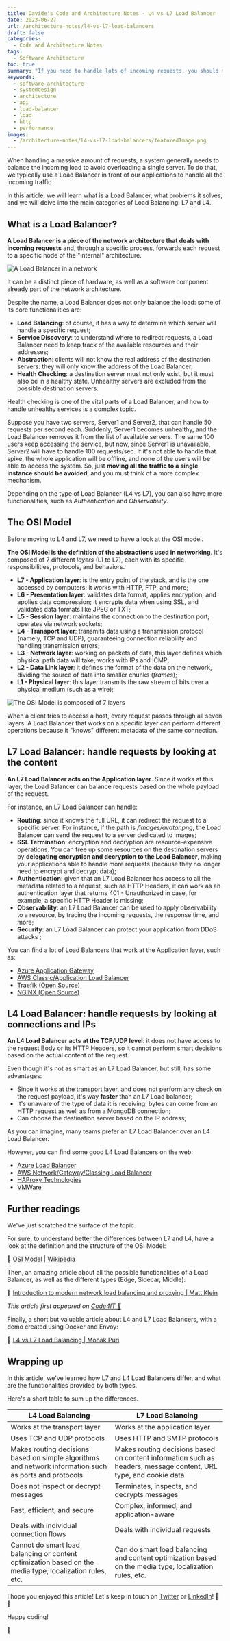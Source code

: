 ```yaml
---
title: Davide's Code and Architecture Notes - L4 vs L7 Load Balancer
date: 2023-06-27
url: /architecture-notes/l4-vs-l7-load-balancers
draft: false
categories:
  - Code and Architecture Notes
tags:
  - Software Architecture
toc: true
summary: "If you need to handle lots of incoming requests, you should manage the incoming traffic by balancing the load across different servers. You should consider adding a Load Balancer: it's a layer of abstraction that handles requests, availability, and security in a centralized place."
keywords:
  - software-architecture
  - systemdesign
  - architecture
  - api
  - load-balancer
  - load
  - http
  - performance
images:
  - /architecture-notes/l4-vs-l7-load-balancers/featuredImage.png
---
```


When handling a massive amount of requests, a system generally needs to balance the incoming load to avoid overloading a single server. To do that, we typically use a Load Balancer in front of our applications to handle all the incoming traffic.

In this article, we will learn what is a Load Balancer, what problems it solves, and we will delve into the main categories of Load Balancing: L7 and L4.

## What is a Load Balancer?

**A Load Balancer is a piece of the network architecture that deals with incoming requests** and, through a specific process, forwards each request to a specific node of the "internal" architecture.

![A Load Balancer in a network](./load-balancer.png)

It can be a distinct piece of hardware, as well as a software component already part of the network architecture.

Despite the name, a Load Balancer does not only balance the load: some of its core functionalities are:

- **Load Balancing**: of course, it has a way to determine which server will handle a specific request;
- **Service Discovery**: to understand where to redirect requests, a Load Balancer need to keep track of the available resources and their addresses;
- **Abstraction**: clients will not know the real address of the destination servers: they will only know the address of the Load Balancer;
- **Health Checking**: a destination server must not only exist, but it must also be in a healthy state. Unhealthy servers are excluded from the possible destination servers.

Health checking is one of the vital parts of a Load Balancer, and how to handle unhealthy services is a complex topic.

Suppose you have two servers, Server1 and Server2, that can handle 50 requests per second each. Suddenly, Server1 becomes unhealthy, and the Load Balancer removes it from the list of available servers. The same 100 users keep accessing the service, but now, since Server1 is unavailable, Server2 will have to handle 100 requests/sec. If it's not able to handle that spike, the whole application will be offline, and none of the users will be able to access the system. So, just **moving all the traffic to a single instance should be avoided**, and you must think of a more complex mechanism.

Depending on the type of Load Balancer (L4 vs L7), you can also have more functionalities, such as _Authentication_ and _Observability_.

## The OSI Model

Before moving to L4 and L7, we need to have a look at the OSI model.

**The OSI Model is the definition of the abstractions used in networking**. It's composed of 7 different _layers_ (L1 to L7), each with its specific responsibilities, protocols, and behaviors.

- **L7 - Application layer**: is the entry point of the stack, and is the one accessed by computers; it works with HTTP, FTP, and more;
- **L6 - Presentation layer**: validates data format, applies encryption, and applies data compression; it encrypts data when using SSL, and validates data formats like JPEG or TXT;
- **L5 - Session layer**: maintains the connection to the destination port; operates via network sockets;
- **L4 - Transport layer**: transmits data using a transmission protocol (namely, TCP and UDP), guaranteeing connection reliability and handling transmission errors;
- **L3 - Network layer**: working on packets of data, this layer defines which physical path data will take; works with IPs and ICMP;
- **L2 - Data Link layer**: it defines the format of the data on the network, dividing the source of data into smaller chunks (_frames_);
- **L1 - Physical layer**: this layer transmits the raw stream of bits over a physical medium (such as a wire);

![The OSI Model is composed of 7 layers](./OSI-model.png)

When a client tries to access a host, every request passes through all seven layers. A Load Balancer that works on a specific layer can perform different operations because it "knows" different metadata of the same connection.

## L7 Load Balancer: handle requests by looking at the content

**An L7 Load Balancer acts on the Application layer**. Since it works at this layer, the Load Balancer can balance requests based on the whole payload of the request.

For instance, an L7 Load Balancer can handle:

- **Routing**: since it knows the full URL, it can redirect the request to a specific server. For instance, if the path is _/images/avatar.png_, the Load Balancer can send the request to a server dedicated to images;
- **SSL Termination**: encryption and decryption are resource-expensive operations. You can free up some resources on the destination servers by **delegating encryption and decryption to the Load Balancer**, making your applications able to handle more requests (because they no longer need to encrypt and decrypt data);
- **Authentication**: given that an L7 Load Balancer has access to all the metadata related to a request, such as HTTP Headers, it can work as an authentication layer that returns 401 - Unauthorized in case, for example, a specific HTTP Header is missing;
- **Observability**: an L7 Load Balancer can be used to apply observability to a resource, by tracing the incoming requests, the response time, and more;
- **Security**: an L7 Load Balancer can protect your application from DDoS attacks ;

You can find a lot of Load Balancers that work at the Application layer, such as:

- [Azure Application Gateway](https://learn.microsoft.com/en-us/azure/application-gateway/overview?wt.mc_id=DT-MVP-5005077)
- [AWS Classic/Application Load Balancer](https://aws.amazon.com/elasticloadbalancing/features/)
- [Traefik (Open Source)](https://traefik.io/)
- [NGINX (Open Source)](https://github.com/nginx/nginx)

## L4 Load Balancer: handle requests by looking at connections and IPs

**An L4 Load Balancer acts at the TCP/UDP level**: it does not have access to the request Body or its HTTP Headers, so it cannot perform smart decisions based on the actual content of the request.

Even though it's not as smart as an L7 Load Balancer, but still, has some advantages:

- Since it works at the transport layer, and does not perform any check on the request payload, it's way **faster** than an L7 Load balancer;
- It's unaware of the type of data it is receiving: bytes can come from an HTTP request as well as from a MongoDB connection;
- Can choose the destination server based on the IP address;

As you can imagine, many teams prefer an L7 Load Balancer over an L4 Load Balancer.

However, you can find some good L4 Load Balancers on the web:

- [Azure Load Balancer](https://learn.microsoft.com/en-us/azure/load-balancer/load-balancer-overview?wt.mc_id=DT-MVP-5005077)
- [AWS Network/Gateway/Classing Load Balancer](https://aws.amazon.com/elasticloadbalancing/features/)
- [HAProxy Technologies](https://www.haproxy.com/solutions/load-balancing)
- [VMWare](https://docs.vmware.com/en/VMware-Tanzu-Kubernetes-Grid-Integrated-Edition/1.16/tkgi/GUID-network-profiles-ncp-lb.html)

## Further readings

We've just scratched the surface of the topic.

For sure, to understand better the differences between L7 and L4, have a look at the definition and the structure of the OSI Model:

🔗 [OSI Model | Wikipedia](https://en.wikipedia.org/wiki/OSI_model)

Then, an amazing article about all the possible functionalities of a Load Balancer, as well as the different types (Edge, Sidecar, Middle):

🔗 [Introduction to modern network load balancing and proxying | Matt Klein](https://blog.envoyproxy.io/introduction-to-modern-network-load-balancing-and-proxying-a57f6ff80236)

_This article first appeared on [Code4IT 🐧](https://www.code4it.dev/)_

Finally, a short but valuable article about L4 and L7 Load Balancers, with a demo created using Docker and Envoy:

🔗 [L4 vs L7 Load Balancing | Mohak Puri](https://levelup.gitconnected.com/l4-vs-l7-load-balancing-d2012e271f56)

## Wrapping up

In this article, we've learned how L7 and L4 Load Balancers differ, and what are the functionalities provided by both types.

Here's a short table to sum up the differences.

| L4 Load Balancing                                                                                        | L7 Load Balancing                                                                                                |
| -------------------------------------------------------------------------------------------------------- | ---------------------------------------------------------------------------------------------------------------- |
| Works at the transport layer                                                                             | Works at the application layer                                                                                   |
| Uses TCP and UDP protocols                                                                               | Uses HTTP and SMTP protocols                                                                                     |
| Makes routing decisions based on simple algorithms and network information such as ports and protocols   | Makes routing decisions based on content information such as headers, message content, URL type, and cookie data |
| Does not inspect or decrypt messages                                                                     | Terminates, inspects, and decrypts messages                                                                      |
| Fast, efficient, and secure                                                                              | Complex, informed, and application-aware                                                                         |
| Deals with individual connection flows                                                                   | Deals with individual requests                                                                                   |
| Cannot do smart load balancing or content optimization based on the media type, localization rules, etc. | Can do smart load balancing and content optimization based on the media type, localization rules, etc.           |

I hope you enjoyed this article! Let's keep in touch on [Twitter](https://twitter.com/BelloneDavide) or [LinkedIn](https://www.linkedin.com/in/BelloneDavide/)! 🤜🤛

Happy coding!

🐧
